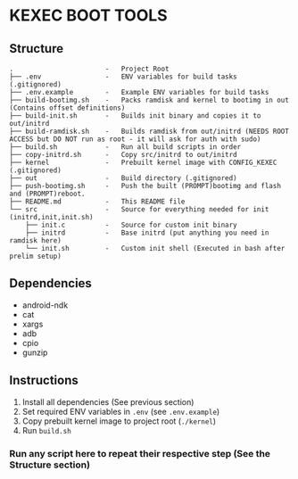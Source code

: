 # KEXEC BOOT TOOLS

## Structure
```
.                       -   Project Root
├── .env                -   ENV variables for build tasks (.gitignored)
├── .env.example        -   Example ENV variables for build tasks
├── build-bootimg.sh    -   Packs ramdisk and kernel to bootimg in out (Contains offset definitions)
├── build-init.sh       -   Builds init binary and copies it to out/initrd
├── build-ramdisk.sh    -   Builds ramdisk from out/initrd (NEEDS ROOT ACCESS but DO NOT run as root - it will ask for auth with sudo) 
├── build.sh            -   Run all build scripts in order
├── copy-initrd.sh      -   Copy src/initrd to out/initrd
├── kernel              -   Prebuilt kernel image with CONFIG_KEXEC (.gitignored)
├── out                 -   Build directory (.gitignored)
├── push-bootimg.sh     -   Push the built (PROMPT)bootimg and flash and (PROMPT)reboot.
├── README.md           -   This README file
└── src                 -   Source for everything needed for init (initrd,init,init.sh)
    ├── init.c          -   Source for custom init binary
    ├── initrd          -   Base initrd (put anything you need in ramdisk here)
    └── init.sh         -   Custom init shell (Executed in bash after prelim setup)
```

## Dependencies
* android-ndk
* cat
* xargs
* adb
* cpio
* gunzip

## Instructions
1. Install all dependencies (See previous section)
2. Set required ENV variables in `.env` (see `.env.example`)
3. Copy prebuilt kernel image to project root (`./kernel`)
4. Run `build.sh`
### Run any script here to repeat their respective step (See the Structure section)
